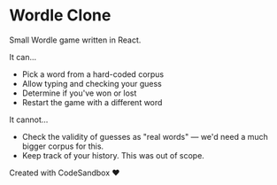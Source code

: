 # Wordle Clone

Small Wordle game written in React.

It can...

- Pick a word from a hard-coded corpus
- Allow typing and checking your guess
- Determine if you've won or lost
- Restart the game with a different word

It cannot...

- Check the validity of guesses as "real words" — we'd need a much bigger corpus for this.
- Keep track of your history. This was out of scope.

Created with CodeSandbox ❤️

